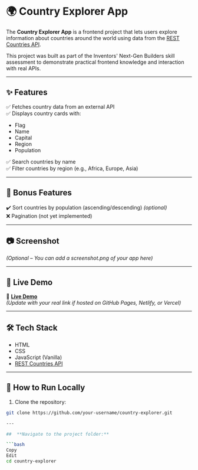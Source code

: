 # 🌍 Country Explorer App

The **Country Explorer App** is a frontend project that lets users explore information about countries around the world using data from the [REST Countries API](https://restcountries.com/).

This project was built as part of the Inventors' Next-Gen Builders skill assessment to demonstrate practical frontend knowledge and interaction with real APIs.

---

## ✨ Features

✅ Fetches country data from an external API  
✅ Displays country cards with:
- Flag
- Name
- Capital
- Region
- Population

✅ Search countries by name  
✅ Filter countries by region (e.g., Africa, Europe, Asia)

---

## 🌟 Bonus Features

✔️ Sort countries by population (ascending/descending) *(optional)*  
❌ Pagination (not yet implemented)

---

## 📷 Screenshot

*(Optional – You can add a screenshot.png of your app here)*

---

## 🚀 Live Demo

🔗 **[Live Demo](https://your-username.github.io/country-explorer/)**  
*(Update with your real link if hosted on GitHub Pages, Netlify, or Vercel)*

---

## 🛠️ Tech Stack

- HTML
- CSS
- JavaScript (Vanilla)
- [REST Countries API](https://restcountries.com/)

---

## 🧪 How to Run Locally

1. Clone the repository:
```bash
git clone https://github.com/your-username/country-explorer.git

---

##  **Navigate to the project folder:**

```bash
Copy
Edit
cd country-explorer
